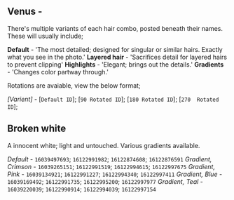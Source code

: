 ## Venus -  

There's multiple variants of each hair combo, posted beneath their names. These will usually include;

**Default** - 'The most detailed; designed for singular or similar hairs. Exactly what you see in the photo.'
**Layered hair** - 'Sacrifices detail for layered hairs to prevent clipping'
**Highlights** - 'Elegant; brings out the details.'
**Gradients** - 'Changes color partway through.'

Rotations are avaiable, view the below format;

*[Varient]* - [`Default ID`]; [`90 Rotated ID`]; [`180 Rotated ID`]; [`270  Rotated ID`];

## Broken white
A innocent white; light and untouched. Various gradients available.

*Default* - `16039497693`; `16122991982`; `16122874608`; `16122876591`
*Gradient, Crimson* - `16039265151`; `16122991519`; `16122994615`; `16122997675`
*Gradient, Pink* - `16039134921`; `16122991227`; `16122994340`; `16122997411`
*Gradient, Blue* - `16039169492`; `16122991735`; `16122995200`; `16122997977`
*Gradient, Teal* - `16039220039`; `16122990914`; `16122994039`; `16122997154`
